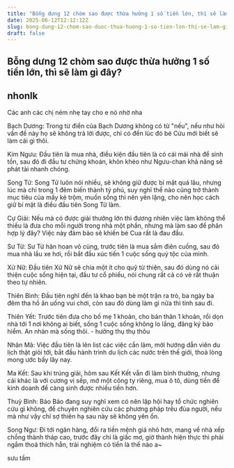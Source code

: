 ```yaml
---
title: "Bỗng dưng 12 chòm sao được thừa hưởng 1 số tiền lớn, thì sẽ làm gì đây?"
date: 2025-06-12T12:12:12Z
slug: bong-dung-12-chom-sao-duoc-thua-huong-1-so-tien-lon-thi-se-lam-gi-day
draft: false
---
```


## Bỗng dưng 12 chòm sao được thừa hưởng 1 số tiền lớn, thì sẽ làm gì đây?

## nhonlk

Các anh các chị ném nhẹ tay cho e nó nhờ nha  

Bạch Dương: Trong từ điển của Bạch Dương không có từ "nếu", nếu như hỏi vấn đề này họ sẽ không trả lời được, chỉ có đến lúc đó bé Cừu mới biết sẽ làm cái gì thôi.

Kim Ngưu: Đầu tiên là mua nhà, điều kiện đầu tiên là có cái mái nhà để sinh tồn, sau đó đi đầu tư chứng khoán, khôn khéo như Ngưu-chan khả năng sẽ phát tài nhanh chóng.

Song Tử: Song Tử luôn nói nhiều, sẽ không giữ được bí mật quá lâu, nhưng lúc mà chỉ trong 1 đêm biến thành tỷ phú, suy nghĩ thể nào cũng trở thành mục tiêu của mấy kẻ trộm, muốn sống thì nên yên lặng, cho nên học cách giữ bí mật là điều đầu tiên Song Tử làm.

Cự Giải: Nếu mà có được giải thưởng lớn thì đương nhiên việc làm không thể thiếu là đưa cho mỗi người trong nhà một phần, nhưng mà làm sao để phân hợp lý đây? Việc này đảm bảo sẽ khiến bé Cua rất là đau đầu.

Sư Tử: Sư Tử hân hoan vô cùng, trước tiên là mua sắm điên cuồng, sau đó mua nhà lầu xe hơi, rồi bắt đầu xúc tiến 1 cuộc sống quý tộc của mình.

Xử Nữ: Đầu tiên Xử Nữ sẽ chia một ít cho quỹ từ thiện, sau đó dùng nó cải thiện cuộc sống hiện tại, đầu tư cổ phiếu, nói chung rất cả có vẻ rất thuận theo tự nhiên.

Thiên Bình: Đầu tiên nghĩ đến là khao bạn bè một trận ra trò, ba ngày ba đêm tha hồ ăn uống vui chơi, còn sau đó dùng làm gì nữa thì tính sau đi.

Thiên Yết: Trước tiên đưa cho bố mẹ 1 khoản, cho bản thân 1 khoản, rồi dọn nhà tới 1 nơi không ai biết, sống 1 cuộc sống không lo lắng, đăng ký bảo hiểm. An nhàn mà sống thôi. - hưởng thụ thụ thôu

Nhân Mã: Việc đầu tiên là lên list các việc cần làm, mời hướng dẫn viên du lịch thật giỏi tới, bắt đầu hành trình du lịch các nước trên thế giới, thoả lòng mong ước bấy lây nay.

Ma Kết: Sau khi trúng giải, hôm sau Kết Kết vẫn đi làm bình thường, nhưng cái khác là với cương vị sếp, mở một công ty riêng, mua ô tô, dùng tiền để kinh doanh để càng sinh được nhiều tiền hơn.

Thuỷ Bình: Bảo Bảo đang suy nghĩ xem có nên lập hội hay tổ chức nghiên cứu gì không, để chuyên nghiên cứu các phương pháp trêu đùa người, nếu mà như vậy chỉ sợ thiên hạ sau này sẽ không yên ổn.

Song Ngư: Đi tới ngân hàng, đổi ra tiền mệnh giá nhỏ hơn, mang về nhà xếp chồng thành tháp cao, trước đây chỉ là giấc mơ, giờ thành hiện thực thì phải ngắm thoả thích hẵn, trải nghiệm có tiền là thế nào a~
 
 
sưu tầm